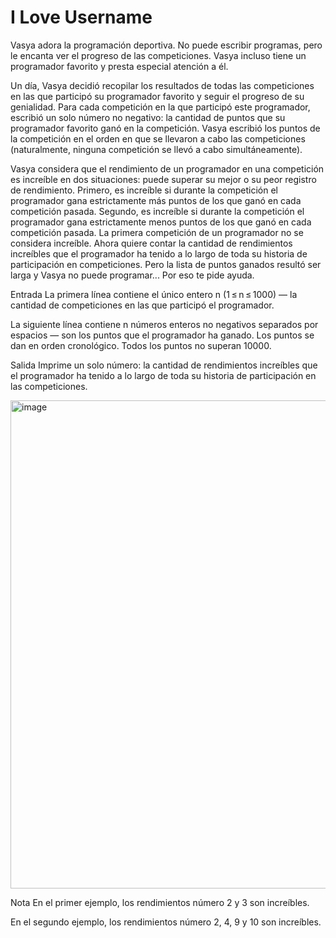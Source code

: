 # I Love Username #
Vasya adora la programación deportiva. No puede escribir programas, pero le encanta ver el progreso de las competiciones. Vasya incluso tiene un programador favorito y presta especial atención a él.

Un día, Vasya decidió recopilar los resultados de todas las competiciones en las que participó su programador favorito y seguir el progreso de su genialidad. Para cada competición en la que participó este programador, escribió un solo número no negativo: la cantidad de puntos que su programador favorito ganó en la competición. Vasya escribió los puntos de la competición en el orden en que se llevaron a cabo las competiciones (naturalmente, ninguna competición se llevó a cabo simultáneamente).

Vasya considera que el rendimiento de un programador en una competición es increíble en dos situaciones: puede superar su mejor o su peor registro de rendimiento. Primero, es increíble si durante la competición el programador gana estrictamente más puntos de los que ganó en cada competición pasada. Segundo, es increíble si durante la competición el programador gana estrictamente menos puntos de los que ganó en cada competición pasada. La primera competición de un programador no se considera increíble. Ahora quiere contar la cantidad de rendimientos increíbles que el programador ha tenido a lo largo de toda su historia de participación en competiciones. Pero la lista de puntos ganados resultó ser larga y Vasya no puede programar... Por eso te pide ayuda.

Entrada
La primera línea contiene el único entero n (1 ≤ n ≤ 1000) — la cantidad de competiciones en las que participó el programador.

La siguiente línea contiene n números enteros no negativos separados por espacios — son los puntos que el programador ha ganado. Los puntos se dan en orden cronológico. Todos los puntos no superan 10000.

Salida
Imprime un solo número: la cantidad de rendimientos increíbles que el programador ha tenido a lo largo de toda su historia de participación en las competiciones.

<img width="781" alt="image" src="https://github.com/user-attachments/assets/1ade1e53-1942-4d8a-9a04-44b5e8a5b725">

Nota
En el primer ejemplo, los rendimientos número 2 y 3 son increíbles.

En el segundo ejemplo, los rendimientos número 2, 4, 9 y 10 son increíbles.
